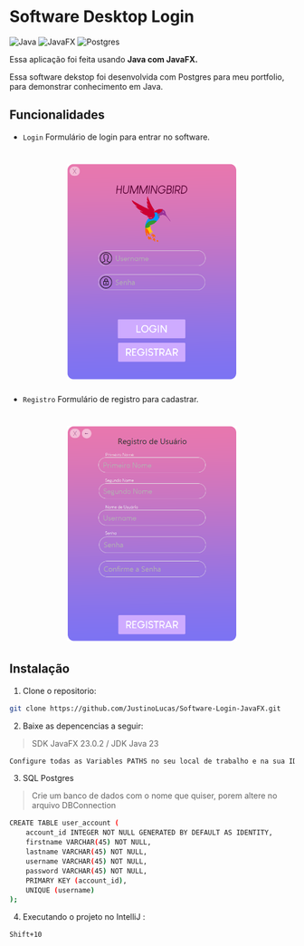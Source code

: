 # Software Desktop Login 

![Java](https://img.shields.io/badge/java-%23ED8B00.svg?style=for-the-badge&logo=openjdk&logoColor=white)
![JavaFX](https://img.shields.io/badge/javafx-%23FF0000.svg?style=for-the-badge&logo=javafx&logoColor=white)
![Postgres](https://img.shields.io/badge/postgres-%23316192.svg?style=for-the-badge&logo=postgresql&logoColor=white)

Essa aplicação foi feita usando **Java com JavaFX.**

Essa software dekstop foi desenvolvida com Postgres para meu portfolio, para demonstrar conhecimento em Java.

## Funcionalidades



- `Login` Formulário de login para entrar no software.
<h1 align="center">
    <img src="./public/imageGit1.png" width="300"/>
</h1>

- `Registro` Formulário de registro para cadastrar.
<h1 align="center">
    <img src="./public/imageGit2.png" width="300"/>
</h1>



## Instalação

1. Clone o repositorio:

```bash
git clone https://github.com/JustinoLucas/Software-Login-JavaFX.git
```

2. Baixe as depencencias a seguir:

>SDK JavaFX 23.0.2 /
>JDK Java 23

```bash
Configure todas as Variables PATHS no seu local de trabalho e na sua IDE
```

3. SQL Postgres
>Crie um banco de dados com o nome que quiser, porem altere no arquivo DBConnection
```bash
CREATE TABLE user_account (
    account_id INTEGER NOT NULL GENERATED BY DEFAULT AS IDENTITY,
    firstname VARCHAR(45) NOT NULL,
    lastname VARCHAR(45) NOT NULL,
    username VARCHAR(45) NOT NULL,
    password VARCHAR(45) NOT NULL,
    PRIMARY KEY (account_id),
    UNIQUE (username)
);
```
4. Executando o projeto no IntelliJ :
```bash
Shift+10
```